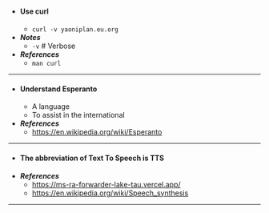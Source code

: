 - #### Use curl
    - `curl -v yaoniplan.eu.org`
- ***Notes***
    - `-v` # Verbose
- ***References***
    - `man curl`
- ---
- #### Understand Esperanto
    - A language
    - To assist in the international
- ***References***
    - https://en.wikipedia.org/wiki/Esperanto
- ---
- #### The abbreviation of Text To Speech is TTS
- ***References***
    - https://ms-ra-forwarder-lake-tau.vercel.app/
    - https://en.wikipedia.org/wiki/Speech_synthesis
- ---
